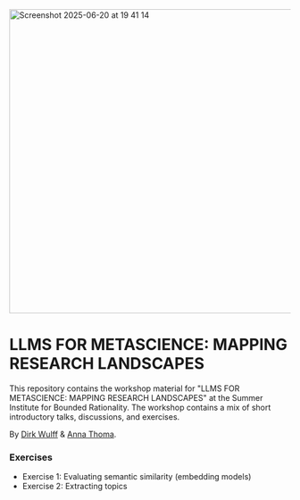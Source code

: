 <img width="545" alt="Screenshot 2025-06-20 at 19 41 14" src="https://github.com/user-attachments/assets/69203158-f81d-4afb-ac09-d192ca250f56" />

# LLMS FOR METASCIENCE: MAPPING RESEARCH LANDSCAPES
This repository contains the workshop material for "LLMS FOR METASCIENCE: MAPPING RESEARCH LANDSCAPES" at the Summer Institute for Bounded Rationality. The workshop contains a mix of short introductory talks, discussions, and exercises.

By [Dirk Wulff](https://www.mpib-berlin.mpg.de/person/93374/2549) & [Anna Thoma](https://www.mpib-berlin.mpg.de/staff/anna-thoma). 

### Exercises
* Exercise 1: Evaluating semantic similarity (embedding models)
* Exercise 2: Extracting topics

